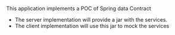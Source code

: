 This application implements a POC of Spring data Contract

- The server implementation will provide a jar with the services.
- The client implementation will use this jar to mock the services
